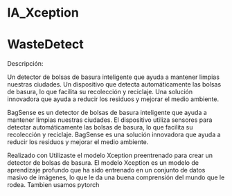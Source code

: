 # IA_Xception
# WasteDetect


Descripción:

Un detector de bolsas de basura inteligente que ayuda a mantener limpias nuestras ciudades.
Un dispositivo que detecta automáticamente las bolsas de basura, lo que facilita su recolección y reciclaje.
Una solución innovadora que ayuda a reducir los residuos y mejorar el medio ambiente.

BagSense es un detector de bolsas de basura inteligente que ayuda a mantener limpias 
nuestras ciudades. El dispositivo utiliza sensores para detectar automáticamente las bolsas 
de basura, lo que facilita su recolección y reciclaje. BagSense es una solución innovadora que 
ayuda a reducir los residuos y mejorar el medio ambiente.

Realizado con 
Utilizaste el modelo Xception preentrenado para crear un detector de bolsas de basura. El modelo Xception es un modelo de 
aprendizaje profundo que ha sido entrenado en un conjunto de datos masivo de imágenes, lo que le da una buena 
comprensión del mundo que le rodea.
Tambien usamos pytorch
